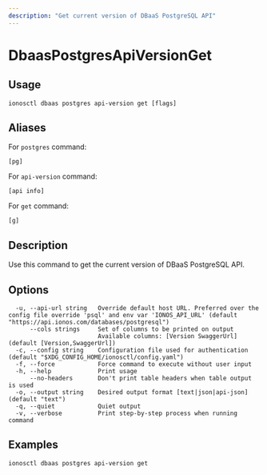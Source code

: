 ```yaml
---
description: "Get current version of DBaaS PostgreSQL API"
---
```


# DbaasPostgresApiVersionGet

## Usage

```text
ionosctl dbaas postgres api-version get [flags]
```

## Aliases

For `postgres` command:

```text
[pg]
```

For `api-version` command:

```text
[api info]
```

For `get` command:

```text
[g]
```

## Description

Use this command to get the current version of DBaaS PostgreSQL API.

## Options

```text
  -u, --api-url string   Override default host URL. Preferred over the config file override 'psql' and env var 'IONOS_API_URL' (default "https://api.ionos.com/databases/postgresql")
      --cols strings     Set of columns to be printed on output 
                         Available columns: [Version SwaggerUrl] (default [Version,SwaggerUrl])
  -c, --config string    Configuration file used for authentication (default "$XDG_CONFIG_HOME/ionosctl/config.yaml")
  -f, --force            Force command to execute without user input
  -h, --help             Print usage
      --no-headers       Don't print table headers when table output is used
  -o, --output string    Desired output format [text|json|api-json] (default "text")
  -q, --quiet            Quiet output
  -v, --verbose          Print step-by-step process when running command
```

## Examples

```text
ionosctl dbaas postgres api-version get
```

